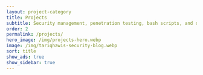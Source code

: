 ```yaml
---
layout: project-category
title: Projects
subtitle: Security management, penetration testing, bash scripts, and other automation tools
order: 2
permalink: /projects/
hero_image: /img/projects-hero.webp
image: /img/tariqhawis-security-blog.webp
sort: title
show_ads: true
show_sidebar: true
---
```

